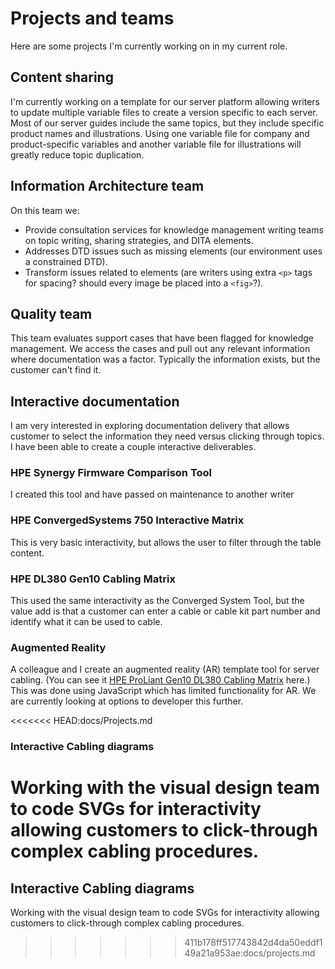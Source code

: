 # Projects and teams

Here are some projects I'm currently working on in my current role.

## Content sharing
I'm currently working on a template for our server platform allowing writers to update multiple variable files to create a version specific to each server. Most of our server guides include the same topics, but they include specific product names and illustrations. Using one variable file for company and product-specific variables and another variable file for illustrations will greatly reduce topic duplication.

## Information Architecture team
On this team we:
* Provide consultation services for knowledge management writing teams on topic writing, sharing strategies, and DITA elements. 
* Addresses DTD issues such as missing elements (our environment uses a constrained DTD). 
* Transform issues related to elements (are writers using extra `<p>` tags for spacing? should every image be placed into a `<fig>`?).

## Quality team
This team evaluates support cases that have been flagged for knowledge management. We access the cases and pull out any relevant information where documentation was a factor. Typically the information exists, but the customer can't find it.  

## Interactive documentation
I am very interested in exploring documentation delivery that allows customer to select the information they need versus clicking through topics. I have been able to create a couple interactive deliverables.

### HPE Synergy Firmware Comparison Tool
I created this tool and have passed on maintenance to another writer

### HPE ConvergedSystems 750 Interactive Matrix
This is very basic interactivity, but allows the user to filter through the table content.

### HPE DL380 Gen10 Cabling Matrix
This used the same interactivity as the Converged System Tool, but the value add is that a customer can enter a cable or cable kit part number and identify what it can be used to cable.

### Augmented Reality
A colleague and I create an augmented reality (AR) template tool for server cabling. (You can see it [HPE ProLiant Gen10 DL380 Cabling Matrix](https://techhub.hpe.com/eginfolib/servers/CableMatrix/GUID-76C9E454-E5AA-4A65-BA5E-132A7D306E07.html) here.) This was done using JavaScript which has limited functionality for AR. We are currently looking at options to developer this further.

<<<<<<< HEAD:docs/Projects.md
### Interactive Cabling diagrams
Working with the visual design team to code SVGs for interactivity allowing customers to click-through complex cabling procedures.
=======
## Interactive Cabling diagrams
Working with the visual design team to code SVGs for interactivity allowing customers to click-through complex cabling procedures.
>>>>>>> 411b178ff517743842d4da50eddf149a21a953ae:docs/projects.md
